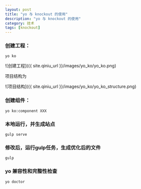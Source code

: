 ```yaml
---
layout: post
title: "yo 与 knockout 的使用"
description: "yo 与 knockout 的使用"
category: 技术
tags: [knockout]
---
```

### 创建工程：

	yo ko
	
![创建工程]({{ site.qiniu_url }}/images/yo_ko/yo_ko.png)

项目结构为

![项目结构]({{ site.qiniu_url }}/images/yo_ko/yo_ko_structure.png)

### 创建组件：

	yo ko:component XXX

### 本地运行，并生成站点

	gulp serve

### 修改后，运行gulp任务，生成优化后的文件

	gulp 

### yo 兼容性和完整性检查

	yo doctor
